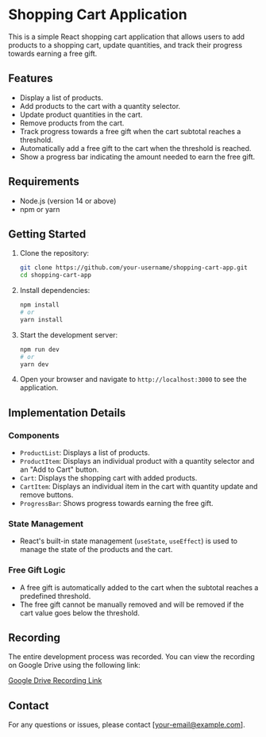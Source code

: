 # Shopping Cart Application

This is a simple React shopping cart application that allows users to add products to a shopping cart, update quantities, and track their progress towards earning a free gift.

## Features

- Display a list of products.
- Add products to the cart with a quantity selector.
- Update product quantities in the cart.
- Remove products from the cart.
- Track progress towards a free gift when the cart subtotal reaches a threshold.
- Automatically add a free gift to the cart when the threshold is reached.
- Show a progress bar indicating the amount needed to earn the free gift.

## Requirements

- Node.js (version 14 or above)
- npm or yarn

## Getting Started

1. Clone the repository:

   ```bash
   git clone https://github.com/your-username/shopping-cart-app.git
   cd shopping-cart-app
   ```

2. Install dependencies:

   ```bash
   npm install
   # or
   yarn install
   ```

3. Start the development server:

   ```bash
   npm run dev
   # or
   yarn dev
   ```

4. Open your browser and navigate to `http://localhost:3000` to see the application.

## Implementation Details

### Components

- `ProductList`: Displays a list of products.
- `ProductItem`: Displays an individual product with a quantity selector and an "Add to Cart" button.
- `Cart`: Displays the shopping cart with added products.
- `CartItem`: Displays an individual item in the cart with quantity update and remove buttons.
- `ProgressBar`: Shows progress towards earning the free gift.

### State Management

- React's built-in state management (`useState`, `useEffect`) is used to manage the state of the products and the cart.

### Free Gift Logic

- A free gift is automatically added to the cart when the subtotal reaches a predefined threshold.
- The free gift cannot be manually removed and will be removed if the cart value goes below the threshold.

## Recording

The entire development process was recorded. You can view the recording on Google Drive using the following link:

[Google Drive Recording Link](https://drive.google.com/your-recording-link)

## Contact

For any questions or issues, please contact [your-email@example.com].
